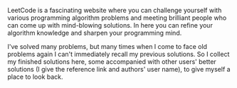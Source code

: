LeetCode is a fascinating website where you can challenge yourself with various programming algorithm problems and meeting brilliant people who can come up with mind-blowing solutions. In here you can refine your algorithm knowledge and sharpen your programming mind.

I've solved many problems, but many times when I come to face old problems again I can't immediately recall my previous solutions. So I collect my finished solutions here, some accompanied with other users' better solutions (I give the reference link and authors' user name), to give myself a place to look back.